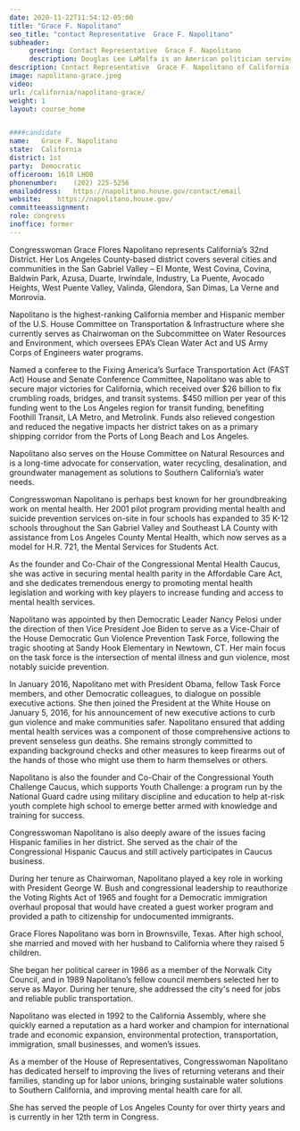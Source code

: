 ```yaml
---
date: 2020-11-22T11:54:12-05:00
title: "Grace F. Napolitano"
seo_title: "contact Representative  Grace F. Napolitano"
subheader:
     greeting: Contact Representative  Grace F. Napolitano 
     description: Douglas Lee LaMalfa is an American politician serving as the U.S. Representative for California's 1st congressional district since 2013.
description: Contact Representative  Grace F. Napolitano of California. Contact information for Grace F. Napolitano includes email address, phone number, and mailing address.
image: napolitano-grace.jpeg
video: 
url: /california/napolitano-grace/
weight: 1
layout: course_home


####candidate
name:	Grace F. Napolitano
state:	California
district: 1st
party:	Democratic
officeroom:	1610 LHOB
phonenumber:	(202) 225-5256
emailaddress:	https://napolitano.house.gov/contact/email
website:	https://napolitano.house.gov/
committeeassignment: 
role: congress
inoffice: former
---
```

Congresswoman Grace Flores Napolitano represents California’s 32nd District. Her Los Angeles County-based district covers several cities and communities in the San Gabriel Valley – El Monte, West Covina, Covina, Baldwin Park, Azusa, Duarte, Irwindale, Industry, La Puente, Avocado Heights, West Puente Valley, Valinda, Glendora, San Dimas, La Verne and Monrovia.

Napolitano is the highest-ranking California member and Hispanic member of the U.S. House Committee on Transportation & Infrastructure where she currently serves as Chairwoman on the Subcommittee on Water Resources and Environment, which oversees EPA’s Clean Water Act and US Army Corps of Engineers water programs.

Named a conferee to the Fixing America’s Surface Transportation Act (FAST Act) House and Senate Conference Committee, Napolitano was able to secure major victories for California, which received over $26 billion to fix crumbling roads, bridges, and transit systems. $450 million per year of this funding went to the Los Angeles region for transit funding, benefiting Foothill Transit, LA Metro, and Metrolink. Funds also relieved congestion and reduced the negative impacts her district takes on as a primary shipping corridor from the Ports of Long Beach and Los Angeles.

Napolitano also serves on the House Committee on Natural Resources and is a long-time advocate for conservation, water recycling, desalination, and groundwater management as solutions to Southern California’s water needs.

Congresswoman Napolitano is perhaps best known for her groundbreaking work on mental health. Her 2001 pilot program providing mental health and suicide prevention services on-site in four schools has expanded to 35 K-12 schools throughout the San Gabriel Valley and Southeast LA County with assistance from Los Angeles County Mental Health, which now serves as a model for H.R. 721, the Mental Services for Students Act.

As the founder and Co-Chair of the Congressional Mental Health Caucus, she was active in securing mental health parity in the Affordable Care Act, and she dedicates tremendous energy to promoting mental health legislation and working with key players to increase funding and access to mental health services.

Napolitano was appointed by then Democratic Leader Nancy Pelosi under the direction of then Vice President Joe Biden to serve as a Vice-Chair of the House Democratic Gun Violence Prevention Task Force, following the tragic shooting at Sandy Hook Elementary in Newtown, CT. Her main focus on the task force is the intersection of mental illness and gun violence, most notably suicide prevention.

In January 2016, Napolitano met with President Obama, fellow Task Force members, and other Democratic colleagues, to dialogue on possible executive actions. She then joined the President at the White House on January 5, 2016, for his announcement of new executive actions to curb gun violence and make communities safer. Napolitano ensured that adding mental health services was a component of those comprehensive actions to prevent senseless gun deaths. She remains strongly committed to expanding background checks and other measures to keep firearms out of the hands of those who might use them to harm themselves or others.

Napolitano is also the founder and Co-Chair of the Congressional Youth Challenge Caucus, which supports Youth Challenge: a program run by the National Guard cadre using military discipline and education to help at-risk youth complete high school to emerge better armed with knowledge and training for success.

Congresswoman Napolitano is also deeply aware of the issues facing Hispanic families in her district. She served as the chair of the Congressional Hispanic Caucus and still actively participates in Caucus business.

During her tenure as Chairwoman, Napolitano played a key role in working with President George W. Bush and congressional leadership to reauthorize the Voting Rights Act of 1965 and fought for a Democratic immigration overhaul proposal that would have created a guest worker program and provided a path to citizenship for undocumented immigrants. 

Grace Flores Napolitano was born in Brownsville, Texas. After high school, she married and moved with her husband to California where they raised 5 children.

She began her political career in 1986 as a member of the Norwalk City Council, and in 1989 Napolitano’s fellow council members selected her to serve as Mayor. During her tenure, she addressed the city's need for jobs and reliable public transportation.

Napolitano was elected in 1992 to the California Assembly, where she quickly earned a reputation as a hard worker and champion for international trade and economic expansion, environmental protection, transportation, immigration, small businesses, and women’s issues.

As a member of the House of Representatives, Congresswoman Napolitano has dedicated herself to improving the lives of returning veterans and their families, standing up for labor unions, bringing sustainable water solutions to Southern California, and improving mental health care for all.

She has served the people of Los Angeles County for over thirty years and is currently in her 12th term in Congress.